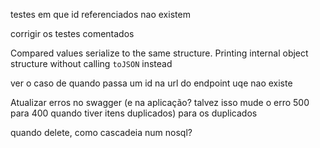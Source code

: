 testes em que id referenciados nao existem

corrigir os testes comentados

 Compared values serialize to the same structure.
    Printing internal object structure without calling `toJSON` instead

ver o caso de quando passa um id na url do endpoint uqe nao existe

Atualizar erros no swagger (e na aplicação? talvez isso mude o erro 500 para 400 quando tiver itens duplicados) para os duplicados

quando delete, como cascadeia num nosql?
